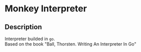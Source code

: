 # Monkey Interpreter
## Description
Interpreter builded in `go`.  
Based on the book "Ball, Thorsten. Writing An Interpreter In Go"

